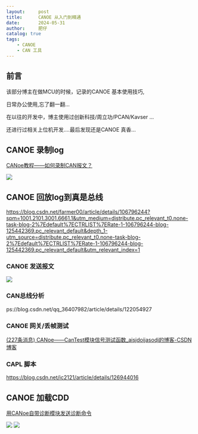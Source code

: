 ```yaml
---
layout:     post
title:      CANOE 从入门到精通
date:       2024-05-31
author:     肥仔
catalog: true
tags:
    - CANOE
    - CAN 工具
--- 
```


## 前言

该部分博主在做MCU的时候，记录的CANOE 基本使用技巧,

日常办公使用,忘了翻一翻...

在以往的开发中，博主使用过创新科技/周立功/PCAN/Kavser ... 

还进行过相关上位机开发....最后发现还是CANOE 真香...



## CANOE 录制log


[CANoe教程——如何录制CAN报文？](https://zhuanlan.zhihu.com/p/328419270)

<img src ="https://daniao2017.github.io/img/in_post/CANOE/1.png">


## CANOE 回放log到真是总线

https://blog.csdn.net/farmer00/article/details/106796244?spm=1001.2101.3001.6661.1&utm_medium=distribute.pc_relevant_t0.none-task-blog-2%7Edefault%7ECTRLIST%7ERate-1-106796244-blog-125442369.pc_relevant_default&depth_1-utm_source=distribute.pc_relevant_t0.none-task-blog-2%7Edefault%7ECTRLIST%7ERate-1-106796244-blog-125442369.pc_relevant_default&utm_relevant_index=1


### CANOE 发送报文

<img src ="https://daniao2017.github.io/img/in_post/CANOE/2.png">


### CAN总线分析

ps://blog.csdn.net/qq_36407982/article/details/122054927

### CANOE 网关/丢帧测试

[(227条消息) CANoe——CanTest模块信号测试函数_aisjdoijasodj的博客-CSDN博客](https://blog.csdn.net/mandadinda/article/details/113973450)

### CAPL 脚本

https://blog.csdn.net/ic2121/article/details/126944016


## CANOE 加载CDD

[用CANoe自带诊断模块发送诊断命令](https://zhuanlan.zhihu.com/p/393135673)

<img src ="https://daniao2017.github.io/img/in_post/CANOE/3.png">


<img src ="https://daniao2017.github.io/img/in_post/CANOE/4.png">

